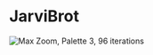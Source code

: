 # JarviBrot


![Max Zoom, Palette 3, 96 iterations](https://media.discordapp.net/attachments/592441902981447710/790750172039610418/unknown.png?width=889&height=701)



